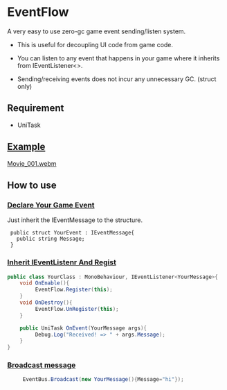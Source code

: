 # EventFlow

A very easy to use zero-gc game event sending/listen system. 

- This is useful for decoupling UI code from game code.

- You can listen to any event that happens in your game where it inherits from IEventListener<>.

- Sending/receiving events does not incur any unnecessary GC. (struct only)



## Requirement
- UniTask  


## [Example](https://github.com/shlifedev/event-flow/tree/main/src/Assets/Example)
[Movie_001.webm](https://github.com/user-attachments/assets/19ef0dd3-7288-49fa-b3c3-87b2195be071)

 

## How to use

### [Declare Your Game Event](https://github.com/shlifedev/event-flow/tree/main/src/Assets/Example/Scripts/Messages/OnEntityDamagedMessage.cs)
Just inherit the IEventMessage to the structure.

```
 public struct YourEvent : IEventMessage{ 
   public string Message;
 }
```

### [Inherit IEventListenr<T> And Regist](https://github.com/shlifedev/event-flow/tree/main/src/Assets/Example/Scripts/HealthBarUI.cs)
```cs
public class YourClass : MonoBehaviour, IEventListener<YourMessage>{
    void OnEnable(){
         EventFlow.Register(this);
    }
    void OnDestroy(){
         EventFlow.UnRegister(this);
    }

    public UniTask OnEvent(YourMessage args){
         Debug.Log("Received! => " + args.Message);
    }
}
```


### [Broadcast message](https://github.com/shlifedev/unity-event-system/blob/main/GameEvent/Example/Scripts/GameEntity.cs)
```cs
     EventBus.Broadcast(new YourMessage(){Message="hi"});
```  
